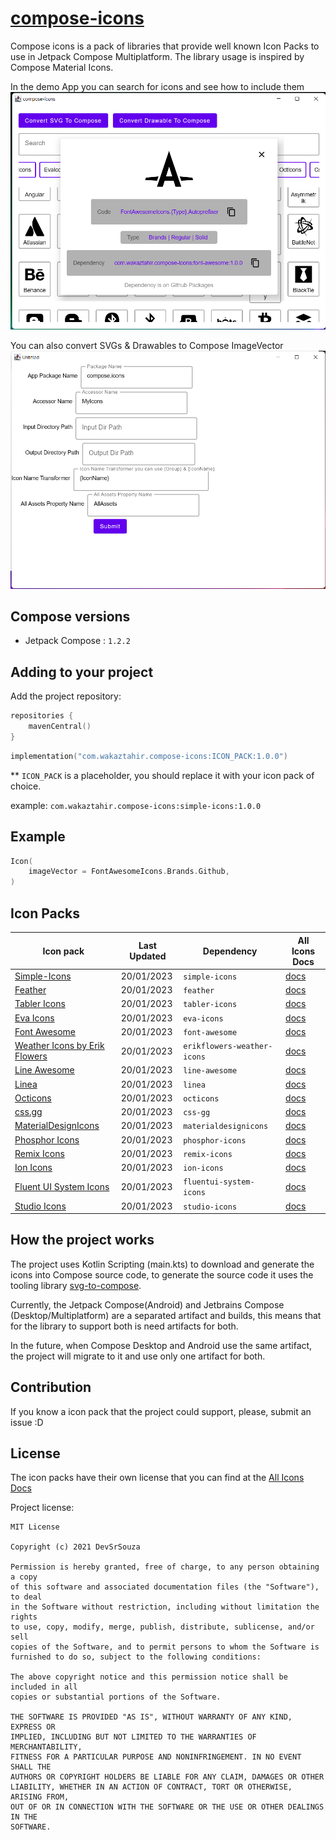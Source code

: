 # [compose-icons](https://github.com/DevSrSouza/compose-icons)

Compose icons is a pack of libraries that provide well known Icon Packs to use in Jetpack Compose Multiplatform. The library usage is inspired by Compose Material Icons.

In the demo App you can search for icons and see how to include them
![](./demo/desktop/screenshots/1.PNG)

You can also convert SVGs & Drawables to Compose ImageVector 
![](./demo/desktop/screenshots/2.PNG)

## Compose versions

- Jetpack Compose : `1.2.2`

## Adding to your project

Add the project repository:
```kotlin
repositories {
    mavenCentral()
}
```

```kotlin
implementation("com.wakaztahir.compose-icons:ICON_PACK:1.0.0")
```

** `ICON_PACK` is a placeholder, you should replace it with your icon pack of choice.

example: `com.wakaztahir.compose-icons:simple-icons:1.0.0`

## Example

```kotlin
Icon(
    imageVector = FontAwesomeIcons.Brands.Github,
)
```

## Icon Packs


| Icon pack                                                                     | Last Updated | Dependency                  | All Icons Docs                                     |
|-------------------------------------------------------------------------------|--------------|-----------------------------|----------------------------------------------------|
| [Simple-Icons](https://simpleicons.org/)                                      | 20/01/2023   | `simple-icons`              | [docs](simple-icons/DOCUMENTATION.md)              |
| [Feather](https://feathericons.com/)                                          | 20/01/2023   | `feather`                   | [docs](feather/DOCUMENTATION.md)                   |
| [Tabler Icons](https://tabler-icons.io/)                                      | 20/01/2023   | `tabler-icons`              | [docs](tabler-icons/DOCUMENTATION.md)              |
| [Eva Icons](https://akveo.github.io/eva-icons/#/)                             | 20/01/2023   | `eva-icons`                 | [docs](eva-icons/DOCUMENTATION.md)                 |
| [Font Awesome](https://fontawesome.com/)                                      | 20/01/2023   | `font-awesome`              | [docs](font-awesome/DOCUMENTATION.md)              |
| [Weather Icons by Erik Flowers](https://github.com/erikflowers/weather-icons) | 20/01/2023   | `erikflowers-weather-icons` | [docs](erikflowers-weather-icons/DOCUMENTATION.md) |
| [Line Awesome](https://icons8.com/line-awesome)                               | 20/01/2023   | `line-awesome`              | [docs](line-awesome/DOCUMENTATION.md)              |
| [Linea](http://www.linea.io/)                                                 | 20/01/2023   | `linea`                     | [docs](linea/DOCUMENTATION.md)                     |
| [Octicons](https://primer.style/octicons/)                                    | 20/01/2023   | `octicons`                  | [docs](octicons/DOCUMENTATION.md)                  |
| [css.gg](https://css.gg/)                                                     | 20/01/2023   | `css-gg`                    | [docs](css-gg/DOCUMENTATION.md)                    |
| [MaterialDesignIcons](https://materialdesignicons.com/)                       | 20/01/2023   | `materialdesignicons`       | [docs](materialdesignicons/DOCUMENTATION.md)       |
| [Phosphor Icons](https://materialdesignicons.com/)                            | 20/01/2023   | `phosphor-icons`            | [docs](phosphor-icons/DOCUMENTATION.md)            |
| [Remix Icons](https://materialdesignicons.com/)                               | 20/01/2023   | `remix-icons`               | [docs](remix-icons/DOCUMENTATION.md)               |
| [Ion Icons](https://materialdesignicons.com/)                                 | 20/01/2023   | `ion-icons`                 | [docs](ion-icons/DOCUMENTATION.md)                 |
| [Fluent UI System Icons](https://materialdesignicons.com/)                    | 20/01/2023   | `fluentui-system-icons`     | [docs](fluentui-system-icons/DOCUMENTATION.md)     |
| [Studio Icons](https://materialdesignicons.com/)                              | 20/01/2023   | `studio-icons`              | [docs](studio-icons/DOCUMENTATION.md)              |

## How the project works

The project uses Kotlin Scripting (main.kts) to download and generate the icons into Compose source code, to generate the source code it uses the tooling library [svg-to-compose](https://github.com/DevSrSouza/svg-to-compose).

Currently, the Jetpack Compose(Android) and Jetbrains Compose (Desktop/Multiplatform) are a separated artifact and builds, this means that for the library to support both is need artifacts for both.

In the future, when Compose Desktop and Android use the same artifact, the project will migrate to it and use only one artifact for both.

## Contribution

If you know a icon pack that the project could support, please, submit an issue :D

## License

The icon packs have their own license that you can find at the [All Icons Docs](#Icon-Packs)

Project license:
```
MIT License

Copyright (c) 2021 DevSrSouza

Permission is hereby granted, free of charge, to any person obtaining a copy
of this software and associated documentation files (the "Software"), to deal
in the Software without restriction, including without limitation the rights
to use, copy, modify, merge, publish, distribute, sublicense, and/or sell
copies of the Software, and to permit persons to whom the Software is
furnished to do so, subject to the following conditions:

The above copyright notice and this permission notice shall be included in all
copies or substantial portions of the Software.

THE SOFTWARE IS PROVIDED "AS IS", WITHOUT WARRANTY OF ANY KIND, EXPRESS OR
IMPLIED, INCLUDING BUT NOT LIMITED TO THE WARRANTIES OF MERCHANTABILITY,
FITNESS FOR A PARTICULAR PURPOSE AND NONINFRINGEMENT. IN NO EVENT SHALL THE
AUTHORS OR COPYRIGHT HOLDERS BE LIABLE FOR ANY CLAIM, DAMAGES OR OTHER
LIABILITY, WHETHER IN AN ACTION OF CONTRACT, TORT OR OTHERWISE, ARISING FROM,
OUT OF OR IN CONNECTION WITH THE SOFTWARE OR THE USE OR OTHER DEALINGS IN THE
SOFTWARE.

```
